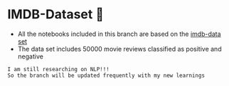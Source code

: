 # IMDB-Dataset 🍿  

* All the notebooks included in this branch are based on the [imdb-data set](https://www.kaggle.com/datasets/lakshmi25npathi/imdb-dataset-of-50k-movie-reviews)
* The data set includes 50000 movie reviews classified as positive and negative
 
```
I am still researching on NLP!!! 
So the branch will be updated frequently with my new learnings
```
